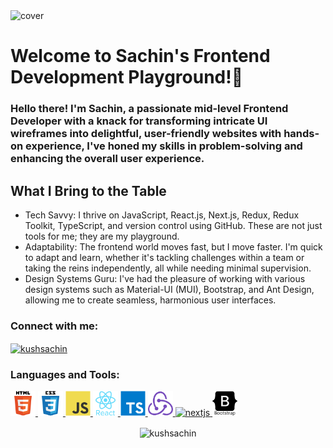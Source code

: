 
<img src="https://media.licdn.com/dms/image/D4D16AQHXhpiKwo-BkA/profile-displaybackgroundimage-shrink_350_1400/0/1693895387495?e=1700092800&v=beta&t=1k8Tf-WEdFi9PpmHZwLxyM-Gkps2bC5cMaUQzu-HxhA" alt="cover" />
<h1 align="left">Welcome to Sachin's Frontend Development Playground!👋</h1>
<h3 align="left">Hello there! I'm Sachin, a passionate mid-level Frontend Developer with a knack for transforming intricate UI wireframes into delightful, user-friendly websites with hands-on experience, I've honed my skills in problem-solving and enhancing the overall user experience.</h3>

<h2 align="left">What I Bring to the Table</h2>
<ul>
  <li>
    Tech Savvy: I thrive on JavaScript, React.js, Next.js, Redux, Redux Toolkit, TypeScript, and version control using GitHub. These are not just tools for me; they       are my playground.
  </li>
  <li>
    Adaptability: The frontend world moves fast, but I move faster. I'm quick to adapt and learn, whether it's tackling challenges within a team or taking the reins independently, all while needing minimal supervision.
  </li>
  <li>
    Design Systems Guru: I've had the pleasure of working with various design systems such as Material-UI (MUI), Bootstrap, and Ant Design, allowing me to create seamless, harmonious user interfaces.
  </li>
</ul>

<h3 align="left">Connect with me:</h3>
<p align="left">
<a href="https://linkedin.com/in/kushsachin" target="_blank"><img align="center" src="https://raw.githubusercontent.com/rahuldkjain/github-profile-readme-generator/master/src/images/icons/Social/linked-in-alt.svg" alt="kushsachin" height="30" width="40" /></a>
</p>

<h3 align="left">Languages and Tools:</h3>
<p align="left"> 
    <a href="https://www.w3.org/html/" target="_blank" rel="noreferrer"> <img src="https://raw.githubusercontent.com/devicons/devicon/master/icons/html5/html5-original-wordmark.svg" alt="html5" width="40" height="40"/> </a> 
    <a href="https://www.w3schools.com/css/" target="_blank" rel="noreferrer"> <img src="https://raw.githubusercontent.com/devicons/devicon/master/icons/css3/css3-original-wordmark.svg" alt="css3" width="40" height="40"/> </a> 
    <a href="https://developer.mozilla.org/en-US/docs/Web/JavaScript" target="_blank" rel="noreferrer"> <img src="https://raw.githubusercontent.com/devicons/devicon/master/icons/javascript/javascript-original.svg" alt="javascript" width="40" height="40"/> </a> 
    <a href="https://reactjs.org/" target="_blank" rel="noreferrer"> <img src="https://raw.githubusercontent.com/devicons/devicon/master/icons/react/react-original-wordmark.svg" alt="react" width="40" height="40"/> </a> 
    <a href="https://www.typescriptlang.org/" target="_blank" rel="noreferrer"> <img src="https://raw.githubusercontent.com/devicons/devicon/master/icons/typescript/typescript-original.svg" alt="typescript" width="40" height="40"/> </a> 
    <a href="https://redux.js.org" target="_blank" rel="noreferrer"> <img src="https://raw.githubusercontent.com/devicons/devicon/master/icons/redux/redux-original.svg" alt="redux" width="40" height="40"/> </a> 
    <a href="https://nextjs.org/" target="_blank" rel="noreferrer"> <img src="https://cdn.worldvectorlogo.com/logos/nextjs-2.svg" alt="nextjs" width="40" height="40"/> </a> 
    <a href="https://getbootstrap.com" target="_blank" rel="noreferrer"> <img src="https://raw.githubusercontent.com/devicons/devicon/master/icons/bootstrap/bootstrap-plain-wordmark.svg" alt="bootstrap" width="40" height="40"/> </a> 
</p>

<p align="center"><img align="center" src="https://github-readme-streak-stats.herokuapp.com/?user=kushsachin&" alt="kushsachin" /></p>
